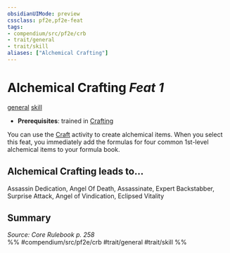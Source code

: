 ```yaml
---
obsidianUIMode: preview
cssclass: pf2e,pf2e-feat
tags:
- compendium/src/pf2e/crb
- trait/general
- trait/skill
aliases: ["Alchemical Crafting"]
---
```

# Alchemical Crafting  *Feat 1*  
[general](/rules/traits/general.md)  [skill](/rules/traits/skill.md)  

- **Prerequisites**: trained in [Crafting](/compendium/skills.md#Crafting)

You can use the [Craft](/rules/actions/craft.md) activity to create alchemical items. When you select this feat, you immediately add the formulas for four common 1st-level alchemical items to your formula book.

## Alchemical Crafting leads to...

Assassin Dedication, Angel Of Death, Assassinate, Expert Backstabber, Surprise Attack, Angel of Vindication, Eclipsed Vitality

## Summary

*Source: Core Rulebook p. 258*  
%% #compendium/src/pf2e/crb #trait/general #trait/skill %%